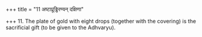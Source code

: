 +++
title = "11 अष्टाप्रूड्ढिरण्यन् दक्षिणा"

+++
11. The plate of gold with eight drops (together with the covering) is the sacrificial gift (to be given to the Adhvaryu).
